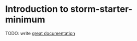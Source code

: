 # Introduction to storm-starter-minimum

TODO: write [great documentation](http://jacobian.org/writing/great-documentation/what-to-write/)
